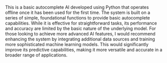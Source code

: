 This is a basic autocomplete AI developed using Python that operates offline once it has been used for the first time. The system is built on a series of simple, foundational functions to provide basic autocomplete capabilities. While it is effective for straightforward tasks, its performance and accuracy are limited by the basic nature of the underlying model. For those looking to achieve more advanced AI features, I would recommend enhancing the system by integrating additional data sources and training more sophisticated machine learning models. This would significantly improve its predictive capabilities, making it more versatile and accurate in a broader range of applications.
